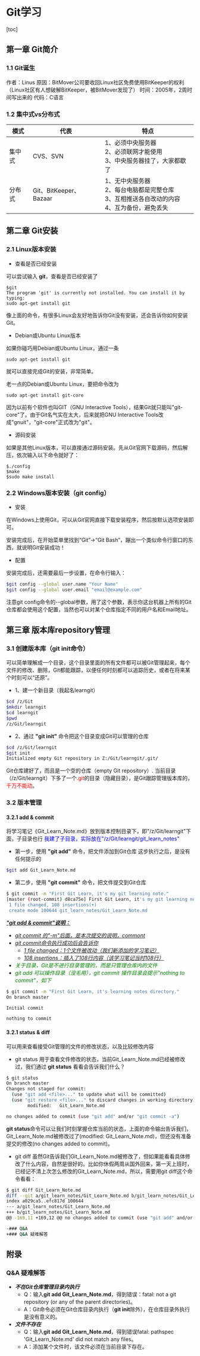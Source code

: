 # Git学习

[toc]

## 第一章 Git简介

### 1.1 Git诞生

作者：Linus
原因：BitMover公司要收回Linux社区免费使用BitKeeper的权利（Linux社区有人想破解BitKeeper，被BitMover发现了）
时间：2005年，2周时间写出来的
代码：C语言

### 1.2 集中式vs分布式

|模式|代表|特点|
|---|---|---|
|集中式|CVS、SVN|1、必须中央服务器</br>2、必须联网才能使用</br>3、中央服务器挂了，大家都歇了|
|分布式|Git、BitKeeper、Bazaar|1、无中央服务器</br>2、每台电脑都是完整仓库</br>3、互相推送各自改动的内容</br>4、互为备份，避免丢失|

## 第二章 Git安装

### 2.1 Linux版本安装

- 查看是否已经安装

可以尝试输入 **git**，查看是否已经安装了

```shell
$git
The program 'git' is currently not installed. You can install it by typing:
sudo apt-get install git
```

像上面的命令，有很多Linux会友好地告诉你Git没有安装，还会告诉你如何安装Git。

- Debian或Ubuntu Linux版本

如果你碰巧用Debian或Ubuntu Linux，通过一条

```shell
sudo apt-get install git
```

就可以直接完成Git的安装，非常简单。

老一点的Debian或Ubuntu Linux，要把命令改为

```shell
sudo apt-get install git-core
```

因为以前有个软件也叫GIT（GNU Interactive Tools），结果Git就只能叫"git-core"了。由于Git名气实在太大，后来就把GNU Interactive Tools改成"gnuit"，"git-core"正式改为"git"。

- 源码安装

如果是其他Linux版本，可以直接通过源码安装。先从Git官网下载源码，然后解压，依次输入以下命令就好了：

```shell
$./config
$make
$sudo make install
```

### 2.2 Windows版本安装（git config）

- 安装

在Windows上使用Git，可以从Git官网直接下载安装程序，然后按默认选项安装即可。

安装完成后，在开始菜单里找到“Git”->“Git Bash”，蹦出一个类似命令行窗口的东西，就说明Git安装成功！

- 配置

安装完成后，还需要最后一步设置，在命令行输入：

```bash
$git config --global user.name "Your Name"
$git config --global user.email "email@example.com"
```

注意git config命令的--global参数，用了这个参数，表示你这台机器上所有的Git仓库都会使用这个配置，当然也可以对某个仓库指定不同的用户名和Email地址。

## 第三章 版本库repository管理

### 3.1 创建版本库（git init命令）

可以简单理解成一个目录，这个目录里面的所有文件都可以被Git管理起来，每个文件的修改、删除，Git都能跟踪，以便任何时刻都可以追踪历史，或者在将来某个时刻可以“还原”。

- 1、建一个新目录（我起名learngit）

```bash
$cd /z/Git
$mkdir learngit
$cd learngit
$pwd
/z/Git/learngit
```

- 2、通过 **"git init"** 命令把这个目录变成Git可以管理的仓库

```bash
$cd /z/Git/learngit
$git init
Initialized empty Git repository in Z:/Git/learngit/.git/
```

Git仓库建好了，而且是一个空的仓库（empty Git repository）.
当前目录（/z/Git/learngit）下多了一个<font color="red">.git</font>的目录（隐藏目录），是Git跟踪管理版本库的，<font color="red">千万不能动</font>。

### 3.2 版本管理

#### 3.2.1 add & commit

将学习笔记《Git_Learn_Note.md》放到版本控制目录下，即"/z/Git/learngit"下面，子目录也行
<font color="blue">我建了子目录，实际放在"/z/Git/learngit/git_learn_notes"</font>

- 第一步，使用 **"git add"** 命令，把文件添加到Git仓库
这步执行之后，是没有任何提示的

```bash
$git add Git_Learn_Note.md
```

- 第二步，使用 **"git commit"** 命令，把文件提交到Git仓库

```bash
$ git commit -m "First Git Learn, it's my git learning note."
[master (root-commit) d8ca75e] First Git Learn, it's my git learning note.
 1 file changed, 108 insertions(+)
 create mode 100644 git_learn_notes/Git_Learn_Note.md
```

***<u>"git add & commit"说明：***

- *git commit 的"-m"后面，是本次提交的说明，commont*
- *git commit命令执行成功后会告诉你*
  - *1 file changed：1个文件被改动（我们新添加的学习笔记）*
  - *108 insertions：插入了108行内容（该学习笔记当时108行）*</u>
- *<font color="green">关于目录，Git是不进行目录管理的，而是只管理仓库内的文件*
- *git add 可以操作目录（没毛用），git commit 操作目录会提示"nothing to commit"，如下</font>*

```bash
$ git commit -m "First Git Learn, it's learning notes directory."
On branch master

Initial commit

nothing to commit
```

#### 3.2.1 status & diff

可以用来查看接受Git管理的文件的修改状态，以及比较修改内容

- git status
用于查看文件修改的状态，当前Git_Learn_Note.md已经被修改过，我们通过 **git status** 看看会告诉我们什么？

```bash
$ git status
On branch master
Changes not staged for commit:
  (use "git add <file>..." to update what will be committed)
  (use "git restore <file>..." to discard changes in working directory)
        modified:   Git_Learn_Note.md

no changes added to commit (use "git add" and/or "git commit -a")
```

**git status**命令可以让我们时刻掌握仓库当前的状态，上面的命令输出告诉我们，Git_Learn_Note.md被修改过了(modified:   Git_Learn_Note.md)，但还没有准备提交的修改(no changes added to commit)。

- git diff
虽然Git告诉我们Git_Learn_Note.md被修改了，但如果能看看具体修改了什么内容，自然是很好的。比如你休假两周从国外回来，第一天上班时，已经记不清上次怎么修改的Git_Learn_Note.md，所以，需要用git diff这个命令看看：

```bash
$ git diff Git_Learn_Note.md
diff --git a/git_learn_notes/Git_Learn_Note.md b/git_learn_notes/Git_Learn_Note.md
index a029ca5..efc817d 100644
--- a/git_learn_notes/Git_Learn_Note.md
+++ b/git_learn_notes/Git_Learn_Note.md
@@ -169,11 +169,12 @@ no changes added to commit (use "git add" and/or "git commit -a")

-### Q&A
+### Q&A 疑难解答
```

## 附录

### Q&A 疑难解答

- ***不在Git仓库管理目录内执行***
  - Q：输入**git add Git_Learn_Note.md**，得到错误：fatal: not a git repository (or any of the parent directories)。
  - A：Git命令必须在Git仓库目录内执行（**git init**除外），在仓库目录外执行是没有意义的。
- ***文件不存在***
  - Q：输入**git add Git_Learn_Note.md**，得到错误fatal: pathspec 'Git_Learn_Note.md' did not match any files。
  - A：添加某个文件时，该文件必须在当前目录下存在。
